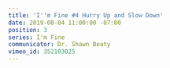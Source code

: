 ```yaml
---
title: 'I''m Fine #4 Hurry Up and Slow Down'
date: 2019-08-04 11:00:00 -07:00
position: 3
series: I'm Fine
communicator: Dr. Shawn Beaty
vimeo_id: 352103025
---
```


